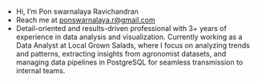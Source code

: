 - Hi, I’m Pon swarnalaya Ravichandran
- Reach me at ponswarnalaya.r@gmail.com
- Detail-oriented and results-driven professional with 3+ years of experience in data analysis and visualization. Currently working as a Data Analyst at Local Grown Salads, where I focus on analyzing trends and patterns, extracting insights from agronomist datasets, and managing data pipelines in PostgreSQL for seamless transmission to internal teams. 

<!---
swarnachandran/swarnachandran is a ✨ special ✨ repository because its `README.md` (this file) appears on your GitHub profile.
You can click the Preview link to take a look at your changes.
--->

